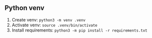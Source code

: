 ## Python venv

1. Create venv: `python3 -m venv .venv`
2. Activate venv: `source .venv/bin/activate`
3. Install requirements: `python3 -m pip install -r requirements.txt`
